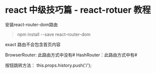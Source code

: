 # react 中级技巧篇 - react-rotuer 教程

安装react-router-dom路由
>npm install --save react-router-dom




exact 路由不会包含首页内容

BrowserRouter: 此路由方式中没有#
HashRouter：此路由方式中有#

按钮跳转方法：
this.props.history.push('/');



